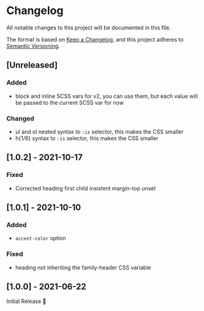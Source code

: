 # Changelog
All notable changes to this project will be documented in this file.

The format is based on [Keep a Changelog](https://keepachangelog.com/en/1.0.0/),
and this project adheres to [Semantic Versioning](https://semver.org/spec/v2.0.0.html).

## [Unreleased]
### Added
- block and inline SCSS vars for v2,
  you can use them, but each value will be passed to the current SCSS var for now

### Changed
- ul and ol nested syntax to `:is` selector, this makes the CSS smaller
- h{1/6} syntax to `:is` selector, this makes the CSS smaller

## [1.0.2] - 2021-10-17
### Fixed
- Corrected heading first child insistent margin-top unset

## [1.0.1] - 2021-10-10
### Added
- `accent-color` option

### Fixed
- heading not inheriting the family-header CSS variable

## [1.0.0] - 2021-06-22
Initial Release 🎉
